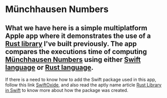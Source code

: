 #  Münchhausen Numbers
What we have here is a simple multiplatform Apple app where it demonstrates the use of a [Rust library](https://github.com/KennethYoel/rust-lib-in-swift) I've built previously. The app compares the executions time of computing [Münchhausen Numbers](https://en.wikipedia.org/wiki/Perfect_digit-to-digit_invariant) using either [Swift language](https://www.swift.org) or [Rust language](https://www.rust-lang.org).
---
If there is a need to know how to add the Swift package used in this app, follow this link [SwiftOxide](https://github.com/KennethYoel/SwiftOxide), and also read the aptly name article [Rust Library in Swift](https://medium.com/@kennethyoel/a-swiftly-oxidizing-tutorial-44b86e8d84f5) to know more about how the package was created.
